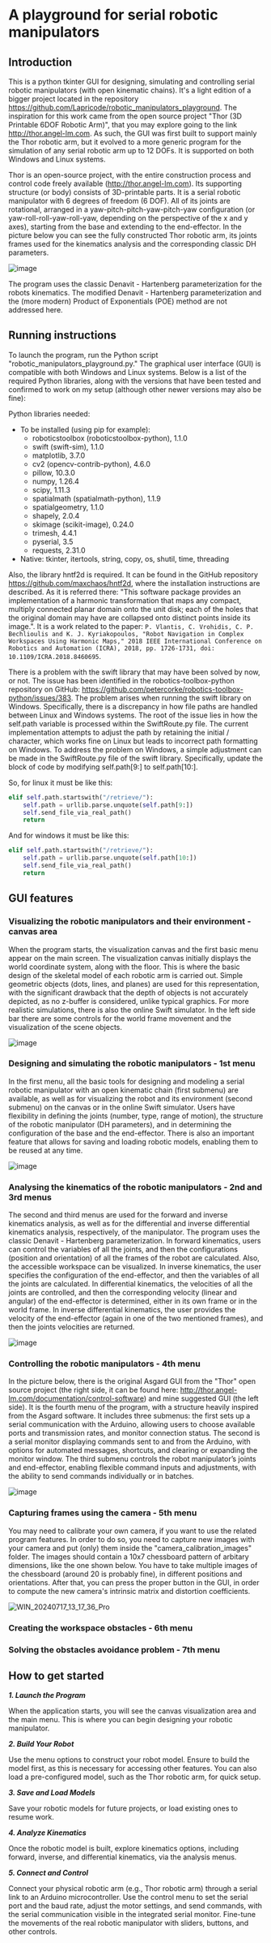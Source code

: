 # A playground for serial robotic manipulators

## Introduction

This is a python tkinter GUI for designing, simulating and controlling serial robotic manipulators (with open kinematic chains). It's a light edition of a bigger project located in the repository https://github.com/Lapricode/robotic_manipulators_playground. The inspiration for this work came from the open source project "Thor (3D Printable 6DOF Robotic Arm)", that you may explore going to the link http://thor.angel-lm.com. As such, the GUI was first built to support mainly the Thor robotic arm, but it evolved to a more generic program for the simulation of any serial robotic arm up to 12 DOFs. It is supported on both Windows and Linux systems.

Thor is an open-source project, with the entire construction process and control code freely available (http://thor.angel-lm.com). Its supporting structure (or body) consists of 3D-printable parts. It is a serial robotic manipulator with 6 degrees of freedom (6 DOF). All of its joints are rotational, arranged in a yaw-pitch-pitch-yaw-pitch-yaw configuration (or yaw-roll-roll-yaw-roll-yaw, depending on the perspective of the x and y axes), starting from the base and extending to the end-effector. In the picture below you can see the fully constructed Thor robotic arm, its joints frames used for the kinematics analysis and the corresponding classic DH parameters.

![image](https://github.com/user-attachments/assets/f9536b42-0e1a-4463-8bb5-6335701df5cf)

The program uses the classic Denavit - Hartenberg parameterization for the robots kinematics. The modified Denavit - Hartenberg parameterization and the (more modern) Product of Exponentials (POE) method are not addressed here.

## Running instructions

To launch the program, run the Python script "robotic_manipulators_playground.py." The graphical user interface (GUI) is compatible with both Windows and Linux systems. Below is a list of the required Python libraries, along with the versions that have been tested and confirmed to work on my setup (although other newer versions may also be fine):

Python libraries needed:
- To be installed (using pip for example):
    - roboticstoolbox (roboticstoolbox-python), 1.1.0
    - swift (swift-sim), 1.1.0
    - matplotlib, 3.7.0
    - cv2 (opencv-contrib-python), 4.6.0
    - pillow, 10.3.0
    - numpy, 1.26.4
    - scipy, 1.11.3
    - spatialmath (spatialmath-python), 1.1.9
    - spatialgeometry, 1.1.0
    - shapely, 2.0.4
    - skimage (scikit-image), 0.24.0
    - trimesh, 4.4.1
    - pyserial, 3.5
    - requests, 2.31.0
- Native: tkinter, itertools, string, copy, os, shutil, time, threading

Also, the library hntf2d is required. It can be found in the GitHub repository https://github.com/maxchaos/hntf2d, where the installation instructions are described. As it is referred there: "This software package provides an implementation of a harmonic transformation that maps any compact, multiply connected planar domain onto the unit disk; each of the holes that the original domain may have are collapsed onto distinct points inside its image.". It is a work related to the paper: ```P. Vlantis, C. Vrohidis, C. P. Bechlioulis and K. J. Kyriakopoulos, "Robot Navigation in Complex Workspaces Using Harmonic Maps," 2018 IEEE International Conference on Robotics and Automation (ICRA), 2018, pp. 1726-1731, doi: 10.1109/ICRA.2018.8460695```.

There is a problem with the swift library that may have been solved by now, or not. The issue has been identified in the robotics-toolbox-python repository on GitHub: https://github.com/petercorke/robotics-toolbox-python/issues/383. The problem arises when running the swift library on Windows. Specifically, there is a discrepancy in how file paths are handled between Linux and Windows systems. The root of the issue lies in how the self.path variable is processed within the SwiftRoute.py file. The current implementation attempts to adjust the path by retaining the initial / character, which works fine on Linux but leads to incorrect path formatting on Windows. To address the problem on Windows, a simple adjustment can be made in the SwiftRoute.py file of the swift library. Specifically, update the block of code by modifying self.path[9:] to self.path[10:].

So, for linux it must be like this:
```python
elif self.path.startswith("/retrieve/"):
    self.path = urllib.parse.unquote(self.path[9:])
    self.send_file_via_real_path()
    return
```

And for windows it must be like this:
```python
elif self.path.startswith("/retrieve/"):
    self.path = urllib.parse.unquote(self.path[10:])
    self.send_file_via_real_path()
    return
```

## GUI features

### Visualizing the robotic manipulators and their environment - canvas area

When the program starts, the visualization canvas and the first basic menu appear on the main screen. The visualization canvas initially displays the world coordinate system, along with the floor. This is where the basic design of the skeletal model of each robotic arm is carried out. Simple geometric objects (dots, lines, and planes) are used for this representation, with the significant drawback that the depth of objects is not accurately depicted, as no z-buffer is considered, unlike typical graphics. For more realistic simulations, there is also the online Swift simulator. In the left side bar there are some controls for the world frame movement and the visualization of the scene objects.

![image](https://github.com/user-attachments/assets/475bed1b-0724-4e3f-b4ca-e6ea769dd746)

### Designing and simulating the robotic manipulators - 1st menu

In the first menu, all the basic tools for designing and modeling a serial robotic manipulator with an open kinematic chain (first submenu) are available, as well as for visualizing the robot and its environment (second submenu) on the canvas or in the online Swift simulator. Users have flexibility in defining the joints (number, type, range of motion), the structure of the robotic manipulator (DH parameters), and in determining the configuration of the base and the end-effector. There is also an important feature that allows for saving and loading robotic models, enabling them to be reused at any time.

![image](https://github.com/user-attachments/assets/9b0d6aa5-9686-4df7-af13-19c497f77515)

### Analysing the kinematics of the robotic manipulators - 2nd and 3rd menus

The second and third menus are used for the forward and inverse kinematics analysis, as well as for the differential and inverse differential kinematics analysis, respectively, of the manipulator. The program uses the classic Denavit - Hartenberg parameterization. In forward kinematics, users can control the variables of all the joints, and then the configurations (position and orientation) of all the frames of the robot are calculated. Also, the accessible workspace can be visualized. In inverse kinematics, the user specifies the configuration of the end-effector, and then the variables of all the joints are calculated. In differential kinematics, the velocities of all the joints are controlled, and then the corresponding velocity (linear and angular) of the end-effector is determined, either in its own frame or in the world frame. In inverse differential kinematics, the user provides the velocity of the end-effector (again in one of the two mentioned frames), and then the joints velocities are returned.

![image](https://github.com/user-attachments/assets/f87f2005-1aa6-4041-8070-1a22ca7fc524)

### Controlling the robotic manipulators - 4th menu

In the picture below, there is the original Asgard GUI from the "Thor" open source project (the right side, it can be found here: http://thor.angel-lm.com/documentation/control-software) and mine suggested GUI (the left side). It is the fourth menu of the program, with a structure heavily inspired from the Asgard software. It includes three submenus: the first sets up a serial communication with the Arduino, allowing users to choose available ports and transmission rates, and monitor connection status. The second is a serial monitor displaying commands sent to and from the Arduino, with options for automated messages, shortcuts, and clearing or expanding the monitor window. The third submenu controls the robot manipulator’s joints and end-effector, enabling flexible command inputs and adjustments, with the ability to send commands individually or in batches.

![image](https://github.com/user-attachments/assets/4da05154-e8e3-43e2-ae6d-dde2ab3aeadb)

### Capturing frames using the camera - 5th menu


You may need to calibrate your own camera, if you want to use the related program features. In order to do so, you need to capture new images with your camera and put (only) them inside the "camera_calibration_images" folder. The images should contain a 10x7 chessboard pattern of arbitary dimensions, like the one shown below. You have to take multiple images of the chessboard (around 20 is probably fine), in different positions and orientations. After that, you can press the proper button in the GUI, in order to compute the new camera's intrinsic matrix and distortion coefficients.

![WIN_20240717_13_17_36_Pro](https://github.com/user-attachments/assets/d9bf27a9-6098-4213-95ef-22b623b1d0a7)

### Creating the workspace obstacles - 6th menu



### Solving the obstacles avoidance problem - 7th menu



## How to get started

_**1. Launch the Program**_

When the application starts, you will see the canvas visualization area and the main menu. This is where you can begin designing your robotic manipulator.

_**2. Build Your Robot**_

Use the menu options to construct your robot model. Ensure to build the model first, as this is necessary for accessing other features. You can also load a pre-configured model, such as the Thor robotic arm, for quick setup.

_**3. Save and Load Models**_

Save your robotic models for future projects, or load existing ones to resume work.

_**4. Analyze Kinematics**_

Once the robotic model is built, explore kinematics options, including forward, inverse, and differential kinematics, via the analysis menus.

_**5. Connect and Control**_

Connect your physical robotic arm (e.g., Thor robotic arm) through a serial link to an Arduino microcontroller. Use the control menu to set the serial port and the baud rate, adjust the motor settings, and send commands, with the serial communication visible in the integrated serial monitor. Fine-tune the movements of the real robotic manipulator with sliders, buttons, and other controls.
